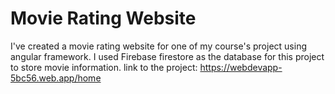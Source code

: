# Movie Rating Website

I've created a movie rating website for one of my course's project using angular
framework. I used Firebase firestore as the database for this project to store
movie information.
link to the project:
https://webdevapp-5bc56.web.app/home

